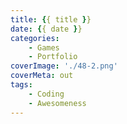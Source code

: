 ```yaml
---
title: {{ title }}
date: {{ date }}
categories:
    - Games
    - Portfolio
coverImage: './48-2.png'
coverMeta: out
tags:
    - Coding
    - Awesomeness
---
```

